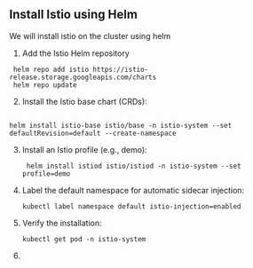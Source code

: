 

## Install Istio using Helm

We will install istio on the cluster using helm

1. Add the Istio Helm repository

  ```
   helm repo add istio https://istio-release.storage.googleapis.com/charts
   helm repo update
 ```

2. Install the Istio base chart (CRDs):

```

helm install istio-base istio/base -n istio-system --set defaultRevision=default --create-namespace

```

3. Install an Istio profile (e.g., demo):

   ```
    helm install istiod istio/istiod -n istio-system --set profile=demo
   ```

4. Label the default namespace for automatic sidecar injection:

   ```
   kubectl label namespace default istio-injection=enabled

   ```
5. Verify the installation:

   ```
   kubectl get pod -n istio-system
   ```
6. 




   
